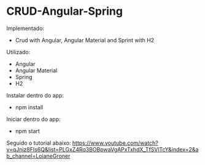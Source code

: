 # CRUD-Angular-Spring

Implementado:
- Crud with Angular, Angular Material and Sprint with H2

Utilizado:
- Angular
- Angular Material
- Spring
- H2

Instalar dentro do app:
- npm install 

Iniciar dentro do app:
- npm start

Seguido o tutorial abaixo: 
https://www.youtube.com/watch?v=qJnjz8FIs6Q&list=PLGxZ4Rq3BOBpwaVgAPxTxhdX_TfSVlTcY&index=2&ab_channel=LoianeGroner
